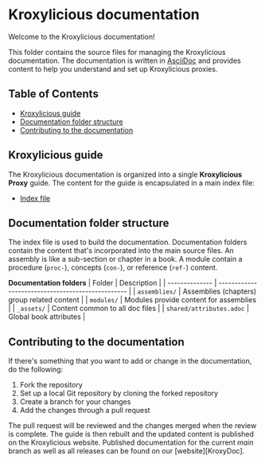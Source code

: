 [KroxyliciousDoc]: https://kroxylicious.io/ "Kroxylicious documentation"
[AsciiDoc]: https://docs.asciidoctor.org/asciidoc/latest/syntax-quick-reference/  "AsciiDoc reference"

<!-- omit from toc -->
# Kroxylicious documentation

Welcome to the Kroxylicious documentation! 

This folder contains the source files for managing the Kroxylicious documentation. 
The documentation is written in [AsciiDoc][AsciiDoc] and provides content to help you understand and set up Kroxylicious proxies.

<!-- omit from toc -->
## Table of Contents
- [Kroxylicious guide](#kroxylicious-guide)
- [Documentation folder structure](#documentation-folder-structure)
- [Contributing to the documentation](#contributing-to-the-documentation)

## Kroxylicious guide

The Kroxylicious documentation is organized into a single **Kroxylicious Proxy** guide.
The content for the guide is encapsulated in a main index file:

- [Index file](index.adoc)

## Documentation folder structure

The index file is used to build the documentation.
Documentation folders contain the content that's incorporated into the main source files.
An assembly is like a sub-section or chapter in a book.
A module contain a procedure (`proc-`), concepts (`con-`), or reference (`ref-`) content.

**Documentation folders**
| Folder                   | Description                                          |
| --------------           | -------------------------------------------------    |
| `assemblies/`            | Assemblies (chapters) group related content          |
| `modules/`               | Modules provide content for assemblies               |
| `_assets/`               | Content common to all doc files                      |
| `shared/attributes.adoc` | Global book attributes                               |

## Contributing to the documentation

If there's something that you want to add or change in the documentation, do the following:

1. Fork the repository
1. Set up a local Git repository by cloning the forked repository
2. Create a branch for your changes
3. Add the changes through a pull request

The pull request will be reviewed and the changes merged when the review is complete.
The guide is then rebuilt and the updated content is published on the Kroxylicious website.
Published documentation for the current _main_ branch as well as all releases can be found on our [website][KroxyDoc].